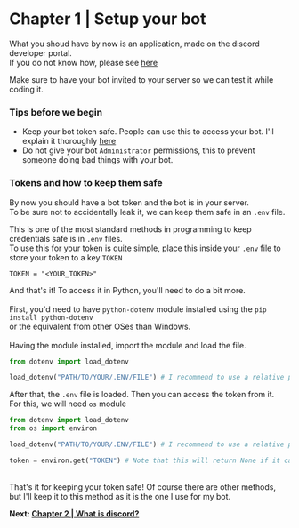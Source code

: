 # Chapter 1 | Setup your bot

What you shoud have by now is an application, made on the discord developer portal. <br>
If you do not know how, please see [here](https://discordpy.readthedocs.io/en/latest/discord.html)

Make sure to have your bot invited to your server so we can test it while coding it.

### Tips before we begin
- Keep your bot token safe. People can use this to access your bot. I'll explain it thoroughly [here](#tokens-and-how-to-keep-them-safe)
- Do not give your bot `Administrator` permissions, this to prevent someone doing bad things with your bot.

### Tokens and how to keep them safe
By now you should have a bot token and the bot is in your server. <br>
To be sure not to accidentally leak it, we can keep them safe in an `.env` file. <br>

This is one of the most standard methods in programming to keep credentials safe is in `.env` files. <br>
To use this for your token is quite simple, place this inside your `.env` file to store your token to a key `TOKEN`

```env
TOKEN = "<YOUR_TOKEN>"
```

And that's it! To access it in Python, you'll need to do a bit more. <br><br>
First, you'd need to have `python-dotenv` module installed using the `pip install python-dotenv` <br>
or the equivalent from other OSes than Windows.<br><br>
Having the module installed, import the module and load the file.
```python
from dotenv import load_dotenv

load_dotenv("PATH/TO/YOUR/.ENV/FILE") # I recommend to use a relative path
```

After that, the `.env` file is loaded. Then you can access the token from it. <br>
For this, we will need `os` module
```python
from dotenv import load_dotenv
from os import environ

load_dotenv("PATH/TO/YOUR/.ENV/FILE") # I recommend to use a relative path

token = environ.get("TOKEN") # Note that this will return None if it cannot find the TOKEN key
```

<br>
That's it for keeping your token safe! Of course there are other methods, but I'll keep it to this method as it is the one I use for my bot.

**Next: [Chapter 2 | What is discord?](https://github.com/dank-tagg/dpy-tutorial/blob/main/chapter-2-what-is-discord.md)**

